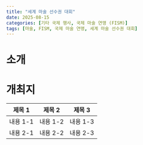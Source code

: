 ```yaml
---
title: "세계 마술 선수권 대회"
date: 2025-08-15
categories: [기타 국제 행사, 국제 마술 연맹 (FISM)]
tags: [마술, FISM, 국제 마술 연맹, 세계 마술 선수권 대회]
---
```

# 소개 #

# 개최지 #
| 제목 1 | 제목 2 | 제목 3 |
|---|---|---|
| 내용 1-1 | 내용 1-2 | 내용 1-3 |
| 내용 2-1 | 내용 2-2 | 내용 2-3 |
